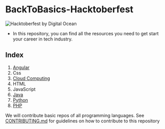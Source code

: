 # BackToBasics-Hacktoberfest
![Hacktoberfest by Digital Ocean](/assets/hackfest2020.png "Hacktoberfest")
 - In this repository, you can find all the resources you need to get start your career in tech industry. 

## Index
 1. [Angular](https://github.com/thedevankit/angular) 
 2. Css
 3. [Cloud Computing](/cloud-computing/google-cloud/cloud-run-website)
 4. HTML
 5. JavaScript
 6. [Java](/Java)
 7. [Python](/Python-basics-in-10-programs)
 8. [PHP](/PHP/)
 
We will contribute basic repos of all programming languages. See [CONTRIBUTING.md](https://github.com/mahawiki/BackToBasics-Hacktoberfest/blob/main/CONTRIBUTING.md) for guidelines on how to contribute to this repository
